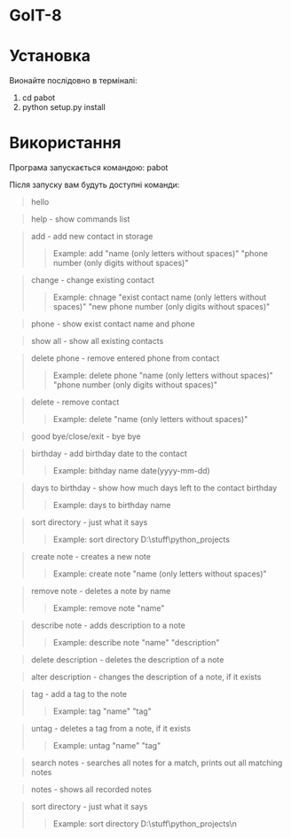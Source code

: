 # GoIT-8


# Установка 

Вионайте послідовно в терміналі:


1. cd pabot
2. python setup.py install


# Використання

Програма запускається командою: pabot

Після запуску вам будуть доступні команди:

> hello
 
> help - show commands list

> add - add new contact in storage 
>>Example: add "name (only letters without spaces)" "phone number (only digits without spaces)"

> change - change existing contact 
>>Example: chnage "exist contact name (only letters without spaces)" "new phone number (only digits without spaces)"

> phone - show exist contact name and phone

> show all - show all existing contacts

> delete phone - remove entered phone from contact 
>>Example: delete phone "name (only letters without spaces)" "phone number (only digits without spaces)"

> delete - remove contact
>>Example: delete "name (only letters without spaces)" 

> good bye/close/exit - bye bye

> birthday - add birthday date to the contact 
>>Example: bithday name date(yyyy-mm-dd)

> days to birthday - show how much days left to the contact birthday 
>>Example: days to birthday name

> sort directory - just what it says 
>>Example: sort directory D:\\stuff\\python_projects

> create note - creates a new note 
>>Example: create note "name (only letters without spaces)"

> remove note - deletes a note by name 
>>Example: remove note "name"

> describe note - adds description to a note 
>>Example: describe note "name" "description"

> delete description - deletes the description of a note 

> alter description - changes the description of a note, if it exists

> tag - add a tag to the note 
>>Example: tag "name" "tag"

> untag - deletes a tag from a note, if it exists 
>>Example: untag "name" "tag"

> search notes - searches all notes for a match, prints out all matching notes

> notes - shows all recorded notes

> sort directory - just what it says 
>>Example: sort directory D:\\stuff\\python_projects\n

